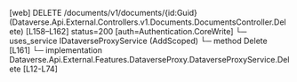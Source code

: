 [web] DELETE /documents/v1/documents/{id:Guid}  (Dataverse.Api.External.Controllers.v1.Documents.DocumentsController.Delete)  [L158–L162] status=200 [auth=Authentication.CoreWrite]
  └─ uses_service IDataverseProxyService (AddScoped)
    └─ method Delete [L161]
      └─ implementation Dataverse.Api.External.Features.DataverseProxy.DataverseProxyService.Delete [L12-L74]

